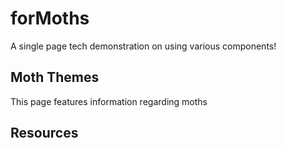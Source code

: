 # forMoths
A single page tech demonstration on using various components!

## Moth Themes
This page features information regarding moths

## Resources

